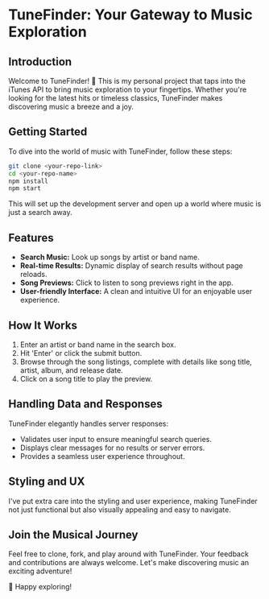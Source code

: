 # TuneFinder: Your Gateway to Music Exploration

## Introduction
Welcome to TuneFinder! 🎵 This is my personal project that taps into the iTunes API to bring music exploration to your fingertips. Whether you're looking for the latest hits or timeless classics, TuneFinder makes discovering music a breeze and a joy.

## Getting Started
To dive into the world of music with TuneFinder, follow these steps:

```bash
git clone <your-repo-link>
cd <your-repo-name>
npm install
npm start
```

This will set up the development server and open up a world where music is just a search away.

## Features
- **Search Music:** Look up songs by artist or band name.
- **Real-time Results:** Dynamic display of search results without page reloads.
- **Song Previews:** Click to listen to song previews right in the app.
- **User-friendly Interface:** A clean and intuitive UI for an enjoyable user experience.

## How It Works
1. Enter an artist or band name in the search box.
2. Hit 'Enter' or click the submit button.
3. Browse through the song listings, complete with details like song title, artist, album, and release date.
4. Click on a song title to play the preview.

## Handling Data and Responses
TuneFinder elegantly handles server responses:

- Validates user input to ensure meaningful search queries.
- Displays clear messages for no results or server errors.
- Provides a seamless user experience throughout.

## Styling and UX
I've put extra care into the styling and user experience, making TuneFinder not just functional but also visually appealing and easy to navigate.

## Join the Musical Journey
Feel free to clone, fork, and play around with TuneFinder. Your feedback and contributions are always welcome. Let's make discovering music an exciting adventure!

🚀 Happy exploring!
